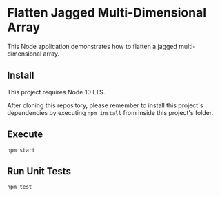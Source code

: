# Flatten Jagged Multi-Dimensional Array

This Node application demonstrates how to flatten a jagged multi-dimensional array.

## Install

This project requires Node 10 LTS.

After cloning this repository, please remember to install this project's dependencies by executing `npm install` from inside this project's folder.

## Execute

`npm start`

## Run Unit Tests

`npm test`
